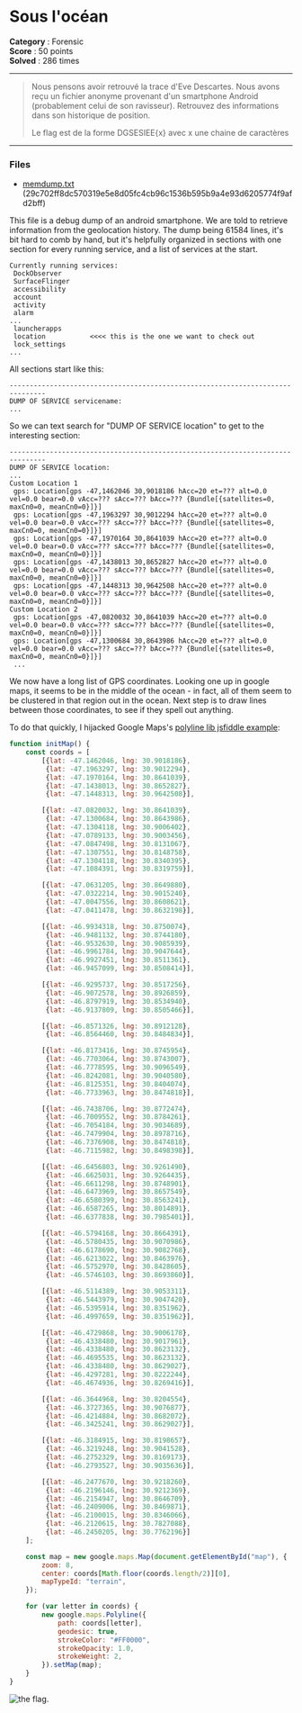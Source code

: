 Sous l'océan
============

**Category** : Forensic  
**Score** : 50 points  
**Solved** : 286 times  

---

>Nous pensons avoir retrouvé la trace d'Eve Descartes. Nous avons reçu un fichier anonyme provenant d'un smartphone Android (probablement celui de son ravisseur). Retrouvez des informations dans son historique de position.
>
>Le flag est de la forme DGSESIEE{x} avec x une chaine de caractères

---

### Files

* [memdump.txt]() (29c702ff8dc570319e5e8d05fc4cb96c1536b595b9a4e93d6205774f9afd2bff)

This file is a debug dump of an android smartphone. We are told to retrieve information from the geolocation history. 
The dump being 61584 lines, it's bit hard to comb by hand, but it's helpfully organized in sections with one section for every running service, and a list of services at the start.

```
Currently running services:
 DockObserver
 SurfaceFlinger
 accessibility
 account
 activity
 alarm
...
 launcherapps
 location           <<<< this is the one we want to check out
 lock_settings
...
```

All sections start like this:

```
-------------------------------------------------------------------------------
DUMP OF SERVICE servicename:
...
```

So we can text search for "DUMP OF SERVICE location" to get to the interesting section: 

```
-------------------------------------------------------------------------------
DUMP OF SERVICE location:
...
Custom Location 1
 gps: Location[gps -47,1462046 30,9018186 hAcc=20 et=??? alt=0.0 vel=0.0 bear=0.0 vAcc=??? sAcc=??? bAcc=??? {Bundle[{satellites=0, maxCn0=0, meanCn0=0}]}]
 gps: Location[gps -47,1963297 30,9012294 hAcc=20 et=??? alt=0.0 vel=0.0 bear=0.0 vAcc=??? sAcc=??? bAcc=??? {Bundle[{satellites=0, maxCn0=0, meanCn0=0}]}]
 gps: Location[gps -47,1970164 30,8641039 hAcc=20 et=??? alt=0.0 vel=0.0 bear=0.0 vAcc=??? sAcc=??? bAcc=??? {Bundle[{satellites=0, maxCn0=0, meanCn0=0}]}]
 gps: Location[gps -47,1438013 30,8652827 hAcc=20 et=??? alt=0.0 vel=0.0 bear=0.0 vAcc=??? sAcc=??? bAcc=??? {Bundle[{satellites=0, maxCn0=0, meanCn0=0}]}]
 gps: Location[gps -47,1448313 30,9642508 hAcc=20 et=??? alt=0.0 vel=0.0 bear=0.0 vAcc=??? sAcc=??? bAcc=??? {Bundle[{satellites=0, maxCn0=0, meanCn0=0}]}]
Custom Location 2
 gps: Location[gps -47,0820032 30,8641039 hAcc=20 et=??? alt=0.0 vel=0.0 bear=0.0 vAcc=??? sAcc=??? bAcc=??? {Bundle[{satellites=0, maxCn0=0, meanCn0=0}]}]
 gps: Location[gps -47,1300684 30,8643986 hAcc=20 et=??? alt=0.0 vel=0.0 bear=0.0 vAcc=??? sAcc=??? bAcc=??? {Bundle[{satellites=0, maxCn0=0, meanCn0=0}]}]
 ...
```

We now have a long list of GPS coordinates. Looking one up in google maps, it seems to be in the middle of the ocean - in fact, all of them seem to be clustered in that region out in the ocean.
Next step is to draw lines between those coordinates, to see if they spell out anything.

To do that quickly, I hijacked Google Maps's [polyline lib jsfiddle example](https://developers.google.com/maps/documentation/javascript/examples/polyline-simple):

```js
function initMap() {
    const coords = [
        [{lat: -47.1462046, lng: 30.9018186},
         {lat: -47.1963297, lng: 30.9012294},
         {lat: -47.1970164, lng: 30.8641039},
         {lat: -47.1438013, lng: 30.8652827},
         {lat: -47.1448313, lng: 30.9642508}],

        [{lat: -47.0820032, lng: 30.8641039},
         {lat: -47.1300684, lng: 30.8643986},
         {lat: -47.1304118, lng: 30.9006402},
         {lat: -47.0789133, lng: 30.9003456},
         {lat: -47.0847498, lng: 30.8131067},
         {lat: -47.1307551, lng: 30.8148758},
         {lat: -47.1304118, lng: 30.8340395},
         {lat: -47.1084391, lng: 30.8319759}],

        [{lat: -47.0631205, lng: 30.8649880},
         {lat: -47.0322214, lng: 30.9015240},
         {lat: -47.0047556, lng: 30.8608621},
         {lat: -47.0411478, lng: 30.8632198}],

        [{lat: -46.9934318, lng: 30.8750074},
         {lat: -46.9481132, lng: 30.8744180},
         {lat: -46.9532630, lng: 30.9085939},
         {lat: -46.9961784, lng: 30.9047644},
         {lat: -46.9927451, lng: 30.8511361},
         {lat: -46.9457099, lng: 30.8508414}],

        [{lat: -46.9295737, lng: 30.8517256},
         {lat: -46.9072578, lng: 30.8926859},
         {lat: -46.8797919, lng: 30.8534940},
         {lat: -46.9137809, lng: 30.8505466}],

        [{lat: -46.8571326, lng: 30.8912128},
         {lat: -46.8564460, lng: 30.8484834}],

        [{lat: -46.8173416, lng: 30.8745954},
         {lat: -46.7703064, lng: 30.8743007},
         {lat: -46.7778595, lng: 30.9096549},
         {lat: -46.8242081, lng: 30.9040580},
         {lat: -46.8125351, lng: 30.8404074},
         {lat: -46.7733963, lng: 30.8474818}],

        [{lat: -46.7438706, lng: 30.8772474},
         {lat: -46.7009552, lng: 30.8784261},
         {lat: -46.7054184, lng: 30.9034689},
         {lat: -46.7479904, lng: 30.8978716},
         {lat: -46.7376908, lng: 30.8474818},
         {lat: -46.7115982, lng: 30.8498398}],

        [{lat: -46.6456803, lng: 30.9261490},
         {lat: -46.6625031, lng: 30.9264435},
         {lat: -46.6611298, lng: 30.8748901},
         {lat: -46.6473969, lng: 30.8657549},
         {lat: -46.6580399, lng: 30.8563241},
         {lat: -46.6587265, lng: 30.8014891},
         {lat: -46.6377838, lng: 30.7985401}],

        [{lat: -46.5794168, lng: 30.8664391},
         {lat: -46.5780435, lng: 30.9070986},
         {lat: -46.6178690, lng: 30.9082768},
         {lat: -46.6213022, lng: 30.8463976},
         {lat: -46.5752970, lng: 30.8428605},
         {lat: -46.5746103, lng: 30.8693860}],

        [{lat: -46.5114389, lng: 30.9053311},
         {lat: -46.5443979, lng: 30.9047420},
         {lat: -46.5395914, lng: 30.8351962},
         {lat: -46.4997659, lng: 30.8351962}],

        [{lat: -46.4729868, lng: 30.9006178},
         {lat: -46.4338480, lng: 30.9017961},
         {lat: -46.4338480, lng: 30.8623132},
         {lat: -46.4695535, lng: 30.8623132},
         {lat: -46.4338480, lng: 30.8629027},
         {lat: -46.4297281, lng: 30.8222244},
         {lat: -46.4674936, lng: 30.8269416}],

        [{lat: -46.3644968, lng: 30.8204554},
         {lat: -46.3727365, lng: 30.9076877},
         {lat: -46.4214884, lng: 30.8682072},
         {lat: -46.3425241, lng: 30.8629027}],

        [{lat: -46.3184915, lng: 30.8198657},
         {lat: -46.3219248, lng: 30.9041528},
         {lat: -46.2752329, lng: 30.8169173},
         {lat: -46.2793527, lng: 30.9035636}],

        [{lat: -46.2477670, lng: 30.9218260},
         {lat: -46.2196146, lng: 30.9212369},
         {lat: -46.2154947, lng: 30.8646709},
         {lat: -46.2409006, lng: 30.8469871},
         {lat: -46.2100015, lng: 30.8346066},
         {lat: -46.2120615, lng: 30.7827088},
         {lat: -46.2450205, lng: 30.7762196}]
    ];

    const map = new google.maps.Map(document.getElementById("map"), {
        zoom: 8,
        center: coords[Math.floor(coords.length/2)][0],
        mapTypeId: "terrain",
    });

    for (var letter in coords) {
        new google.maps.Polyline({
            path: coords[letter],
            geodesic: true,
            strokeColor: "#FF0000",
            strokeOpacity: 1.0,
            strokeWeight: 2,
        }).setMap(map);
    }
}
```

![the flag.](ocean.png)
